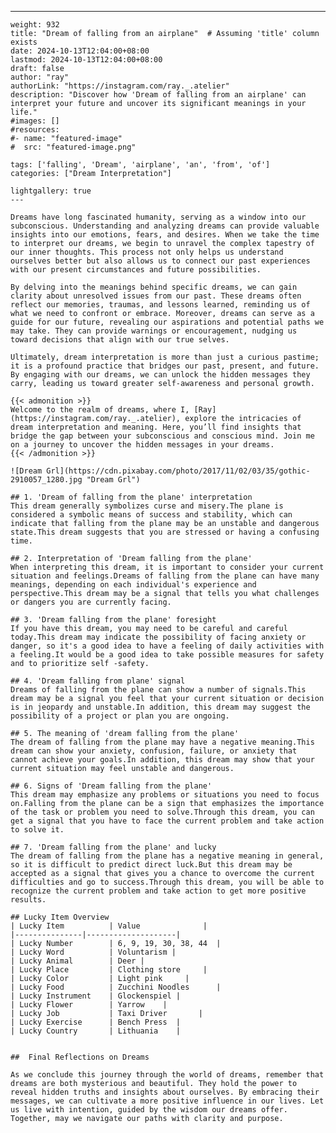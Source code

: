 ---
    weight: 932
    title: "Dream of falling from an airplane"  # Assuming 'title' column exists
    date: 2024-10-13T12:04:00+08:00
    lastmod: 2024-10-13T12:04:00+08:00
    draft: false
    author: "ray"
    authorLink: "https://instagram.com/ray._.atelier"
    description: "Discover how 'Dream of falling from an airplane' can interpret your future and uncover its significant meanings in your life."
    #images: []
    #resources:
    #- name: "featured-image"
    #  src: "featured-image.png"
    
    tags: ['falling', 'Dream', 'airplane', 'an', 'from', 'of']
    categories: ["Dream Interpretation"]
    
    lightgallery: true
    ---
    
    Dreams have long fascinated humanity, serving as a window into our subconscious. Understanding and analyzing dreams can provide valuable insights into our emotions, fears, and desires. When we take the time to interpret our dreams, we begin to unravel the complex tapestry of our inner thoughts. This process not only helps us understand ourselves better but also allows us to connect our past experiences with our present circumstances and future possibilities.
    
    By delving into the meanings behind specific dreams, we can gain clarity about unresolved issues from our past. These dreams often reflect our memories, traumas, and lessons learned, reminding us of what we need to confront or embrace. Moreover, dreams can serve as a guide for our future, revealing our aspirations and potential paths we may take. They can provide warnings or encouragement, nudging us toward decisions that align with our true selves.
    
    Ultimately, dream interpretation is more than just a curious pastime; it is a profound practice that bridges our past, present, and future. By engaging with our dreams, we can unlock the hidden messages they carry, leading us toward greater self-awareness and personal growth.
    
    {{< admonition >}}
    Welcome to the realm of dreams, where I, [Ray](https://instagram.com/ray._.atelier), explore the intricacies of dream interpretation and meaning. Here, you’ll find insights that bridge the gap between your subconscious and conscious mind. Join me on a journey to uncover the hidden messages in your dreams.
    {{< /admonition >}}
    
    ![Dream Grl](https://cdn.pixabay.com/photo/2017/11/02/03/35/gothic-2910057_1280.jpg "Dream Grl")
    
    ## 1. 'Dream of falling from the plane' interpretation
    This dream generally symbolizes curse and misery.The plane is considered a symbolic means of success and stability, which can indicate that falling from the plane may be an unstable and dangerous state.This dream suggests that you are stressed or having a confusing time.
    
    ## 2. Interpretation of 'Dream falling from the plane'
    When interpreting this dream, it is important to consider your current situation and feelings.Dreams of falling from the plane can have many meanings, depending on each individual's experience and perspective.This dream may be a signal that tells you what challenges or dangers you are currently facing.
    
    ## 3. 'Dream falling from the plane' foresight
    If you have this dream, you may need to be careful and careful today.This dream may indicate the possibility of facing anxiety or danger, so it's a good idea to have a feeling of daily activities with a feeling.It would be a good idea to take possible measures for safety and to prioritize self -safety.
    
    ## 4. 'Dream falling from plane' signal
    Dreams of falling from the plane can show a number of signals.This dream may be a signal you feel that your current situation or decision is in jeopardy and unstable.In addition, this dream may suggest the possibility of a project or plan you are ongoing.
    
    ## 5. The meaning of 'dream falling from the plane'
    The dream of falling from the plane may have a negative meaning.This dream can show your anxiety, confusion, failure, or anxiety that cannot achieve your goals.In addition, this dream may show that your current situation may feel unstable and dangerous.
    
    ## 6. Signs of 'Dream falling from the plane'
    This dream may emphasize any problems or situations you need to focus on.Falling from the plane can be a sign that emphasizes the importance of the task or problem you need to solve.Through this dream, you can get a signal that you have to face the current problem and take action to solve it.
    
    ## 7. 'Dream falling from the plane' and lucky
    The dream of falling from the plane has a negative meaning in general, so it is difficult to predict direct luck.But this dream may be accepted as a signal that gives you a chance to overcome the current difficulties and go to success.Through this dream, you will be able to recognize the current problem and take action to get more positive results.
    
    ## Lucky Item Overview
    | Lucky Item          | Value              |
    |---------------|--------------------|
    | Lucky Number        | 6, 9, 19, 30, 38, 44  |
    | Lucky Word          | Voluntarism |
    | Lucky Animal        | Deer |
    | Lucky Place         | Clothing store     |
    | Lucky Color         | Light pink     |
    | Lucky Food          | Zucchini Noodles      |
    | Lucky Instrument    | Glockenspiel |
    | Lucky Flower        | Yarrow    |
    | Lucky Job           | Taxi Driver       |
    | Lucky Exercise      | Bench Press  |
    | Lucky Country       | Lithuania    |
    
    
    ##  Final Reflections on Dreams
    
    As we conclude this journey through the world of dreams, remember that dreams are both mysterious and beautiful. They hold the power to reveal hidden truths and insights about ourselves. By embracing their messages, we can cultivate a more positive influence in our lives. Let us live with intention, guided by the wisdom our dreams offer. Together, may we navigate our paths with clarity and purpose.
    